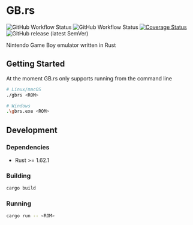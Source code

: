# GB.rs

![GitHub Workflow Status](https://img.shields.io/github/actions/workflow/status/mrivnak/gbrs/check.yml)
![GitHub Workflow Status](https://img.shields.io/github/actions/workflow/status/mrivnak/gbrs/test.yml?label=tests)
[![Coverage Status](https://coveralls.io/repos/github/mrivnak/gbrs/badge.svg?branch=main)](https://coveralls.io/github/mrivnak/gbrs?branch=main)
![GitHub release (latest SemVer)](https://img.shields.io/github/v/release/mrivnak/gbrs?display_name=tag&sort=semver)

Nintendo Game Boy emulator written in Rust

## Getting Started

At the moment GB.rs only supports running from the command line

```sh
# Linux/macOS
./gbrs <ROM>

# Windows
.\gbrs.exe <ROM>
```

## Development

### Dependencies

- Rust >= 1.62.1

### Building

```sh
cargo build
```

### Running

```sh
cargo run -- <ROM>
```
